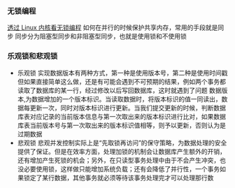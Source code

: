### 无锁编程
[透过 Linux 内核看无锁编程](https://www.ibm.com/developerworks/cn/linux/l-cn-lockfree/index.html)
如何在并行的时候保护共享内存，常用的手段就是同步
同步分为阻塞型同步和非阻塞型同步，也就是使用锁和不使用锁

### 乐观锁和悲观锁
+ 乐观锁 
  实现数据版本有两种方式，第一种是使用版本号，第二种是使用时间戳
但如果直接简单这么做，还是有可能会遇到不可预期的结果，例如两个事务都读取了数据库的某一行，经过修改以后写回数据库，这时就遇到了问题
数据版本,为数据增加的一个版本标识。当读取数据时，将版本标识的值一同读出，数据每更新一次，同时对版本标识进行更新。当我们提交更新的时候，判断数据库表对应记录的当前版本信息与第一次取出来的版本标识进行比对，如果数据库表当前版本号与第一次取出来的版本标识值相等，则予以更新，否则认为是过期数据
+ 悲观锁
  悲观并发控制实际上是“先取锁再访问”的保守策略，为数据处理的安全提供了保证。但是在效率方面，处理加锁的机制会让数据库产生额外的开销，还有增加产生死锁的机会；另外，在只读型事务处理中由于不会产生冲突，也没必要使用锁，这样做只能增加系统负载；还有会降低了并行性，一个事务如果锁定了某行数据，其他事务就必须等待该事务处理完才可以处理那行数
